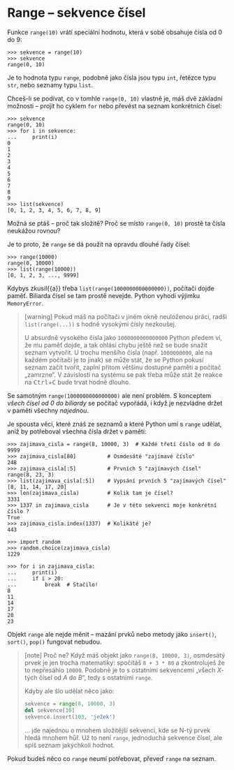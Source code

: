 # Range – sekvence čísel

Funkce `range(10)` vrátí speciální hodnotu,
která v sobě obsahuje čísla od 0 do 9:

```pycon
>>> sekvence = range(10)
>>> sekvence
range(0, 10)
```

Je to hodnota typu `range`, podobně jako čísla jsou typu `int`, řetězce typu
`str`, nebo seznamy typu `list`.

Chceš-li se podívat, co v tomhle `range(0, 10)` vlastně je, máš dvě základní
možnosti – projít ho cyklem `for` nebo převést na seznam konkrétních čísel:

```pycon
>>> sekvence
range(0, 10)
>>> for i in sekvence:
...     print(i)
0
1
2
3
4
5
6
7
8
9
>>> list(sekvence)
[0, 1, 2, 3, 4, 5, 6, 7, 8, 9]
```

Možná se ptáš – proč tak složitě?
Proč se místo `range(0, 10)` prostě ta čísla neukážou rovnou?

Je to proto, že `range` se dá použít na opravdu dlouhé řady čísel:

```pycon
>>> range(10000)
range(0, 10000)
>>> list(range(10000))
[0, 1, 2, 3, ..., 9999]
```

Kdybys zkusil{{a}} třeba `list(range(1000000000000000))`, počítači
dojde paměť.
Biliarda čísel se tam prostě nevejde.
Python vyhodí výjimku  `MemoryError`.


> [warning]
> Pokud máš na počítači v jiném okně neuloženou práci, radši `list(range(...))`
> s hodně vysokými čísly nezkoušej.
>
> U absurdně vysokého čísla jako `1000000000000000` Python předem ví,
> že mu paměť dojde, a tak ohlásí chybu ještě než se bude snažit seznam vytvořit.
> U trochu menšího čísla (např. `1000000000`, ale na každém počítači je to
> jinak) se může stát, že se Python pokusí seznam začít tvořit, zaplní přitom
> většinu dostupné paměti a počítač „zamrzne“.
> V závislosti na systému se pak třeba může stát že reakce na
> <kbd>Ctrl</kbd>+<kbd>C</kbd> bude trvat hodně dlouho.

Se samotným `range(1000000000000000)` ale není problém.
S konceptem *všech čísel od 0 do biliardy* se počítač vypořádá, i když je
nezvládne držet v paměti všechny *najednou*.

Je spousta věcí, které znáš ze seznamů a které Python umí s `range` udělat,
aniž by potřeboval všechna čísla držet v paměti:

```pycon
>>> zajimava_cisla = range(8, 10000, 3)  # Každé třetí číslo od 8 do 9999
>>> zajimava_cisla[80]          # Osmdesáté "zajímavé číslo"
248
>>> zajimava_cisla[:5]          # Prvních 5 "zajímavých čísel"
range(8, 23, 3)
>>> list(zajimava_cisla[:5])    # Vypsání prvních 5 "zajímavých čísel"
[8, 11, 14, 17, 20]
>>> len(zajimava_cisla)         # Kolik tam je čísel?
3331
>>> 1337 in zajimava_cisla      # Je v této sekvenci moje konkrétní číslo ?
True
>>> zajimava_cisla.index(1337)  # Kolikáté je?
443
```

```pycon
>>> import random
>>> random.choice(zajimava_cisla)
1229
```

```pycon
>>> for i in zajimava_cisla:
...     print(i)
...     if i > 20:
...         break  # Stačilo!
8
11
14
17
20
23
```

Objekt `range` ale nejde měnit – mazání prvků nebo metody jako
`insert()`, `sort()`, `pop()` fungovat nebudou.

> [note] Proč ne?
> Když máš objekt jako `range(8, 10000, 3)`, osmdesátý prvek je jen trocha
> matematiky: spočítáš `8 + 3 * 80` a zkontroluješ že to nepřesáhlo `10000`.
> Podobně je to s ostatními sekvencemi „všech <var>X</var>-tých čísel od
> <var>A</var> do <var>B</var>“, tedy s ostatními `range`.
>
> Kdyby ale šlo udělat něco jako:
>
> ```python
> sekvence = range(8, 10000, 3)
> del sekvence[10]
> sekvence.insert(103, 'ježek')
> ```
>
> … jde najednou o mnohem složitější sekvenci, kde se N-tý prvek hledá mnohem
> hůř. Už to není `range`, jednoduchá sekvence čísel, ale spíš
> seznam jakýchkoli hodnot.

Pokud budeš něco co `range` neumí potřebovat, převeď `range` na seznam.
